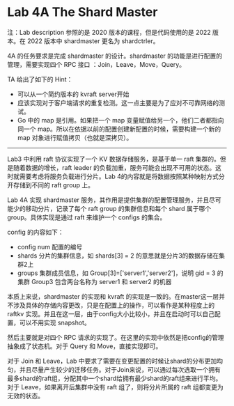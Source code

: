 # Lab 4A The Shard Master

注：Lab description 参照的是 2020 版本的课程，但是代码使用的是 2022 版本。在 2022 版本中 shardmaster 更名为 shardctrler。

4A 的任务要求是完成 shardmaster 的设计。shardmaster 的功能是进行配置的管理，需要实现四个 RPC 接口 ：Join，Leave，Move，Query。

TA 给出了如下的 Hint：

- 可以从一个简约版本的 kvraft server开始
- 应该实现对于客户端请求的重复检测。这一点主要是为了应对不可靠网络的测试。
- Go 中的 map 是引用。如果把一个 map 变量赋值给另一个，他们二者都指向同一个 map。所以在依据以前的配置创建新配置的时候，需要构建一个新的 map 对象进行赋值拷贝（也就是深拷贝）。

---

Lab3 中利用 raft 协议实现了一个 KV 数据存储服务，是基于单一 raft 集群的。但是随着数据的增长，raft leader 的负载加重，服务可能会出现不可用的状态。这时就需要考虑将服务负载进行分片。Lab 4的内容就是将数据按照某种映射方式分开存储到不同的 raft group 上。

Lab 4A 实现 shardmaster 服务，其作用是提供集群的配置管理服务，并且尽可能少的移动分片，记录了每个 raft group 的集群信息和每个 shard 属于哪个 group。具体实现是通过 raft 来维护一个 configs 的集合。

config 的内容如下：

- config num 配置的编号
- shards 分片的集群信息，如 shards[3] = 2 的意思就是分片3的数据存储在集群2上
- groups 集群成员信息，如 Group[3]=['server1','server2']，说明 gid = 3 的集群 Group3 包含两台名称为 server1 和 server2 的机器

本质上来说，shardmaster 的实现和 kvraft 的实现是一致的。在master这一层并不涉及具体的存储内容更改，只是在配置上的操作，可以看作是某种程度上的 raftkv 实现。并且在这一层，由于config大小比较小，并且在启动时可以自己配置，可以不用实现 snapshot。

然后主要就是对四个 RPC 请求的实现了。在这里的实现中依然是把config的管理抽象成了状态机。对于 Query 和 Move，直接实现即可。

对于 Join 和 Leave，Lab 中要求了需要在变更配置的时候让shard的分布更加均匀，并且尽量产生较少的迁移任务。对于Join来说，可以通过每次选取一个拥有最多shard的raft组，分配其中一个shard给拥有最少shard的raft组来进行平均。对于 Leave，如果离开后集群中没有 raft 组了，则将分片所属的 raft 组都变更为无效的状态。
